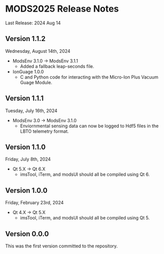 # MODS2025 Release Notes
Last Release: 2024 Aug 14

## Version 1.1.2
Wednesday, August 14th, 2024

- ModsEnv 3.1.0 -> ModsEnv 3.1.1
    - Added a fallback leap-seconds file.
- IonGuage 1.0.0
    - C and Python code for interacting with the Micro-Ion Plus Vacuum Guage Module.

## Version 1.1.1
Tuesday, July 16th, 2024

- ModsEnv 3.0 -> ModsEnv 3.1.0
    - Enviornmental sensing data can now be logged to Hdf5 files in the LBTO telemetry format.

## Version 1.1.0
Friday, July 8th, 2024

- Qt 5.X -> Qt 6.X
    - imsTool, iTerm, and modsUI should all be compiled using Qt 6.

## Version 1.0.0
Friday, February 23rd, 2024

- Qt 4.X -> Qt 5.X
    - imsTool, iTerm, and modsUI should all be compiled using Qt 5.

## Version 0.0.0
This was the first version committed to the repository.